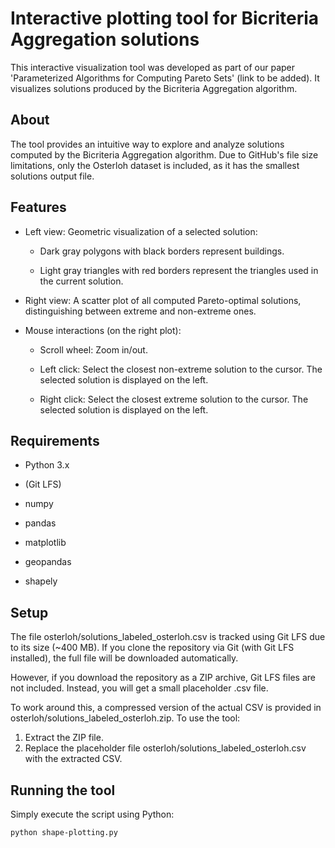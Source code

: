 # Interactive plotting tool for Bicriteria Aggregation solutions
This interactive visualization tool was developed as part of our paper 'Parameterized Algorithms for Computing Pareto Sets' (link to be added). It visualizes solutions produced by the Bicriteria Aggregation algorithm.

## About
The tool provides an intuitive way to explore and analyze solutions computed by the Bicriteria Aggregation algorithm. Due to GitHub's file size limitations, only the Osterloh dataset is included, as it has the smallest solutions output file.

## Features
- Left view: Geometric visualization of a selected solution:

    - Dark gray polygons with black borders represent buildings.

    - Light gray triangles with red borders represent the triangles used in the current solution.

- Right view: A scatter plot of all computed Pareto-optimal solutions, distinguishing between extreme and non-extreme ones.

- Mouse interactions (on the right plot):

    - Scroll wheel: Zoom in/out.

    - Left click: Select the closest non-extreme solution to the cursor. The selected solution is displayed on the left.

    - Right click: Select the closest extreme solution to the cursor. The selected solution is displayed on the left.

## Requirements
- Python 3.x
- (Git LFS)

- numpy
- pandas
- matplotlib
- geopandas
- shapely

## Setup
The file osterloh/solutions_labeled_osterloh.csv is tracked using Git LFS due to its size (~400 MB).
If you clone the repository via Git (with Git LFS installed), the full file will be downloaded automatically.

However, if you download the repository as a ZIP archive, Git LFS files are not included. Instead, you will get a small placeholder .csv file.

To work around this, a compressed version of the actual CSV is provided in osterloh/solutions_labeled_osterloh.zip.
To use the tool:
1. Extract the ZIP file.
2. Replace the placeholder file osterloh/solutions_labeled_osterloh.csv with the extracted CSV.

## Running the tool
Simply execute the script using Python:

```bash
python shape-plotting.py
```

